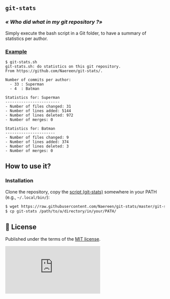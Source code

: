 ## ``git-stats``
### *« Who did what in my git repository ?»*
Simply execute the bash script in a Git folder, to have a summary of statistics per author.

### [Example](example.txt)
```
$ git-stats.sh
git-stats.sh: do statistics on this git repository.
From https://github.com/Naereen/git-stats/.

Number of commits per author:
  - 33 : Superman
  - 4  : Batman

Statistics for: Superman
------------------------
- Number of files changed: 31
- Number of lines added: 5144
- Number of lines deleted: 972
- Number of merges: 0

Statistics for: Batman
----------------------
- Number of files changed: 9
- Number of lines added: 374
- Number of lines deleted: 3
- Number of merges: 0
```

## How to use it?
### Installation
Clone the repository, copy the [script (git-stats)](./git-stats) somewhere in your PATH (e.g., ``~/.local/bin/``):

```bash
$ wget https://raw.githubusercontent.com/Naereen/git-stats/master/git-stats
$ cp git-stats /path/to/a/directory/in/your/PATH/
```

## :scroll: License
Published under the terms of the [MIT license](http://lbesson.mit-license.org/).

[![Analytics](https://ga-beacon.appspot.com/UA-38514290-17/github.com/Naereen/git-stats/README.md?pixel)](https://github.com/Naereen/git-stats/)
